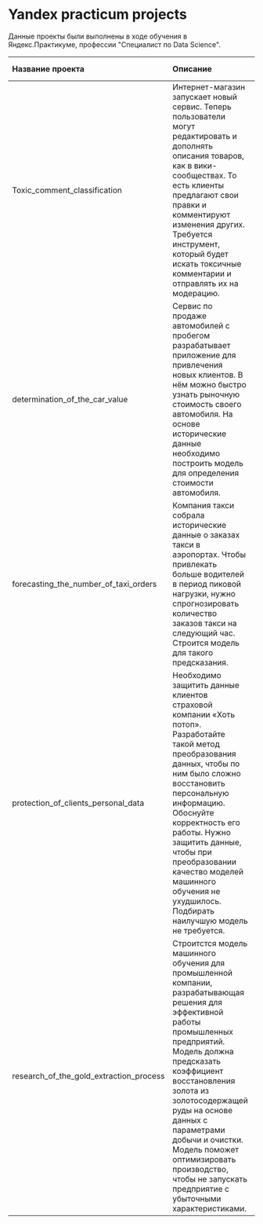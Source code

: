 # Yandex practicum projects
Данные проекты были выполнены в ходе обучения в Яндекс.Практикуме, профессии "Специалист по Data Science".

| Название проекта | Описание  | Используемые библиотеки|
|:------------- |:---------------| -------------:|
| Toxic_comment_classification      | Интернет-магазин запускает новый сервис. Теперь пользователи могут редактировать и дополнять описания товаров, как в вики-сообществах. То есть клиенты предлагают свои правки и комментируют изменения других. Требуется инструмент, который будет искать токсичные комментарии и отправлять их на модерацию. |    pandas, os, nltk, matplotlib, sklearn, pymystem3 |
| determination_of_the_car_value      | Сервис по продаже автомобилей с пробегом  разрабатывает приложение для привлечения новых клиентов. В нём можно быстро узнать рыночную стоимость своего автомобиля. На основе исторические данные необходимо построить модель для определения стоимости автомобиля.|  pandas, numpy, os, matplotlib, sklearn, catboost, lightgbm   |
| forecasting_the_number_of_taxi_orders| Компания такси собрала исторические данные о заказах такси в аэропортах. Чтобы привлекать больше водителей в период пиковой нагрузки, нужно спрогнозировать количество заказов такси на следующий час. Строится модель для такого предсказания. |pandas, os, matplotlib, sklearn, lightgbm, statsmodels, scipy|
|protection_of_clients_personal_data| Необходимо защитить данные клиентов страховой компании «Хоть потоп». Разработайте такой метод преобразования данных, чтобы по ним было сложно восстановить персональную информацию. Обоснуйте корректность его работы. Нужно защитить данные, чтобы при преобразовании качество моделей машинного обучения не ухудшилось. Подбирать наилучшую модель не требуется.|pandas, numpy, os, matplotlib, sklearn|
|research_of_the_gold_extraction_process| Строитстся модель машинного обучения для промышленной компании, разрабатывающая решения для эффективной работы промышленных предприятий. Модель должна предсказать коэффициент восстановления золота из золотосодержащей руды на основе данных с параметрами добычи и очистки. Модель поможет оптимизировать производство, чтобы не запускать предприятие с убыточными характеристиками.|pandas, os, matplotlib, sklearn|


